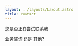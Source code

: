 ```yaml
---
layout: ../layouts/Layout.astro
title: contact
---
```

<!-- Markdown Preview - https://dillinger.io/ -->

您是否正在尝试联系我

[业务咨询](/business-inquiry) 还是 [其他](/something-else)?
